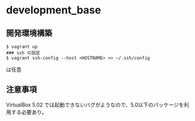 development_base
================

開発環境構築
------------
```
$ vagrant up
### ssh の設定
$ vagrant ssh-config --host <HOSTNAME> >> ~/.ssh/config
```
<HOSTNAME> は任意

注意事項
--------
VirtualBox 5.02 では起動できないバグがようなので、5.0以下のパッケージを利用する必要あり。
